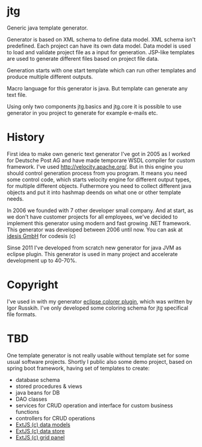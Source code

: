 # jtg

Generic java template generator.

Generator is based on XML schema to define data model. XML schema isn't predefined. Each project can have its own data model. 
Data model is used to load and validate project file as a input for generation. JSP-like templates are used to generate different 
files based on project file data.

Generation starts with one start template which can run other templates and produce multiple different outputs.

Macro language for this generator is java. But template can generate any text file.

Using only two components jtg.basics and jtg.core it is possible to use generator in you project to generate for example e-mails etc.

# History

First idea to make own generic text generator I've got in 2005 as I worked for Deutsche Post AG and have made temporare WSDL compiler for
custom framework. 
I've used http://velocity.apache.org/. But in this engine you should control generation process from you program. It means you need some 
control code, which starts velocity engine for different output types, for multiple different objects. Futhermore you need to collect 
different java objects and put it into hashmap deends on what one or other template needs.

In 2006 we founded with 7 other developer small company. And at start, as we don't have customer projects for all employees, we've decided
to implement this generator using modern and fast growing .NET framework. This generator was developed between 2006 until now. You can ask
at [idesis GmbH](http://www.idesis.de/unsere-produkte/codesis/) for codesis (c)

Sinse 2011 I've developed from scratch new generator for java JVM as eclipse plugin. This generator is used in many project and accelerate 
development up to 40-70%.

# Copyright

I've used in with my generator [eclipse colorer plugin](http://colorer.sourceforge.net/), which was written by Igor Russkih.
I've only developed some coloring schema for jtg specifical file formats.

# TBD

One template generator is not really usable without template set for some usual software projects. 
Shortly I public also some demo project, based on spring boot framework, having set of templates to create:
  * database schema
  * stored procedures & views
  * java beans for DB
  * DAO classes
  * services for CRUD operation and interface for custom business functions
  * controllers for CRUD operations
  * [ExtJS (c) data models](http://docs.sencha.com/extjs/6.5.3/modern/Ext.data.Model.html)
  * [ExtJS (c) data store](http://docs.sencha.com/extjs/6.5.3/modern/Ext.data.Store.html)
  * [ExtJS (c) grid panel](http://docs.sencha.com/extjs/6.5.3/modern/Ext.grid.Grid.html)

